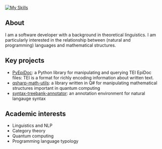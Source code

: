 [![My Skills](https://skillicons.dev/icons?i=py,cs,dotnet,haskell,ts,js)](https://skillicons.dev)
## About 
I am a software developer with a background in theoretical linguistics. I am particularly interested in the relationship between (natural and programming) languages and mathematical structures.


## Key projects
- [PyEpiDoc](https://github.com/rsdc2/PyEpiDoc): a Python library for manipulating and querying TEI EpiDoc files: TEI is a format for richly encoding information about written text.
- [qsharp-math-utils](https://github.com/rsdc2/qsharp-math-utils): a library written in Q# for manipulating mathematical structures important in quantum computing
- [syntax-treebank-annotator](https://github.com/rsdc2/syntax-treebank-annotator): an annotation environment for natural langauge syntax

## Academic interests

- Linguistics and NLP
- Category theory
- Quantum computing
- Programming language typology
<!--
**rsdc2/rsdc2** is a ✨ _special_ ✨ repository because its `README.md` (this file) appears on your GitHub profile.

Here are some ideas to get you started:

- 🔭 I’m currently working on ...
- 🌱 I’m currently learning ...
- 👯 I’m looking to collaborate on ...
- 🤔 I’m looking for help with ...
- 💬 Ask me about ...
- 📫 How to reach me: ...
- 😄 Pronouns: ...
- ⚡ Fun fact: ...
-->
